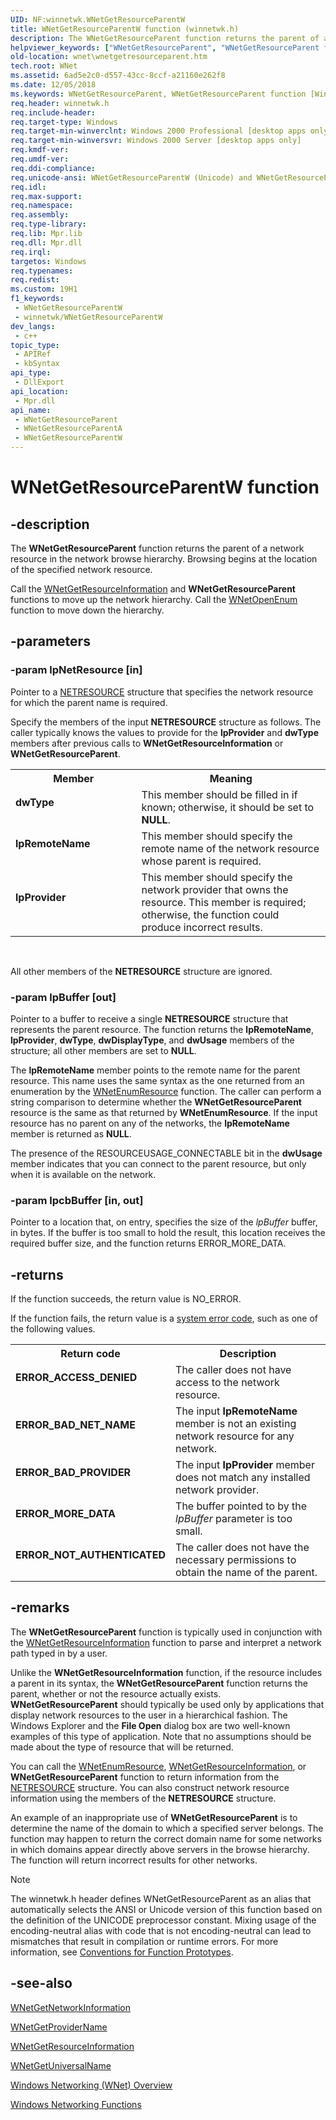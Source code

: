 ```yaml
---
UID: NF:winnetwk.WNetGetResourceParentW
title: WNetGetResourceParentW function (winnetwk.h)
description: The WNetGetResourceParent function returns the parent of a network resource in the network browse hierarchy. Browsing begins at the location of the specified network resource. (Unicode)
helpviewer_keywords: ["WNetGetResourceParent", "WNetGetResourceParent function [Windows Networking (WNet)]", "WNetGetResourceParentW", "_win32_wnetgetresourceparent", "dwType", "lpProvider", "lpRemoteName", "winnetwk/WNetGetResourceParent", "winnetwk/WNetGetResourceParentW", "wnet.wnetgetresourceparent"]
old-location: wnet\wnetgetresourceparent.htm
tech.root: WNet
ms.assetid: 6ad5e2c0-d557-43cc-8ccf-a21160e262f8
ms.date: 12/05/2018
ms.keywords: WNetGetResourceParent, WNetGetResourceParent function [Windows Networking (WNet)], WNetGetResourceParentA, WNetGetResourceParentW, _win32_wnetgetresourceparent, dwType, lpProvider, lpRemoteName, winnetwk/WNetGetResourceParent, winnetwk/WNetGetResourceParentA, winnetwk/WNetGetResourceParentW, wnet.wnetgetresourceparent
req.header: winnetwk.h
req.include-header: 
req.target-type: Windows
req.target-min-winverclnt: Windows 2000 Professional [desktop apps only]
req.target-min-winversvr: Windows 2000 Server [desktop apps only]
req.kmdf-ver: 
req.umdf-ver: 
req.ddi-compliance: 
req.unicode-ansi: WNetGetResourceParentW (Unicode) and WNetGetResourceParentA (ANSI)
req.idl: 
req.max-support: 
req.namespace: 
req.assembly: 
req.type-library: 
req.lib: Mpr.lib
req.dll: Mpr.dll
req.irql: 
targetos: Windows
req.typenames: 
req.redist: 
ms.custom: 19H1
f1_keywords:
 - WNetGetResourceParentW
 - winnetwk/WNetGetResourceParentW
dev_langs:
 - c++
topic_type:
 - APIRef
 - kbSyntax
api_type:
 - DllExport
api_location:
 - Mpr.dll
api_name:
 - WNetGetResourceParent
 - WNetGetResourceParentA
 - WNetGetResourceParentW
---
```


# WNetGetResourceParentW function


## -description

The
				<b>WNetGetResourceParent</b> function returns the parent of a network resource in the network browse hierarchy. Browsing begins at the location of the specified network resource.

Call the 
<a href="/windows/desktop/api/winnetwk/nf-winnetwk-wnetgetresourceinformationa">WNetGetResourceInformation</a> and 
<b>WNetGetResourceParent</b> functions to move up the network hierarchy. Call the 
<a href="/windows/desktop/api/winnetwk/nf-winnetwk-wnetopenenuma">WNetOpenEnum</a> function to move down the hierarchy.

## -parameters

### -param lpNetResource [in]

Pointer to a 
<a href="/windows/desktop/api/rrascfg/nn-rrascfg-ieapproviderconfig">NETRESOURCE</a> structure that specifies the network resource for which the parent name is required. 




Specify the members of the input 
<b>NETRESOURCE</b> structure as follows. The caller typically knows the values to provide for the <b>lpProvider</b> and <b>dwType</b> members after previous calls to 
<b>WNetGetResourceInformation</b> or 
<b>WNetGetResourceParent</b>.

<table>
<tr>
<th>Member</th>
<th>Meaning</th>
</tr>
<tr>
<td width="40%"><a id="dwType"></a><a id="dwtype"></a><a id="DWTYPE"></a><dl>
<dt><b><b>dwType</b></b></dt>
</dl>
</td>
<td width="60%">
This member should be filled in if known; otherwise, it should be set to <b>NULL</b>.

</td>
</tr>
<tr>
<td width="40%"><a id="lpRemoteName"></a><a id="lpremotename"></a><a id="LPREMOTENAME"></a><dl>
<dt><b><b>lpRemoteName</b></b></dt>
</dl>
</td>
<td width="60%">
This member should specify the remote name of the network resource whose parent is required.

</td>
</tr>
<tr>
<td width="40%"><a id="lpProvider"></a><a id="lpprovider"></a><a id="LPPROVIDER"></a><dl>
<dt><b><b>lpProvider</b></b></dt>
</dl>
</td>
<td width="60%">
This member should specify the network provider that owns the resource. This member is required; otherwise, the function could produce incorrect results.

</td>
</tr>
</table>
 

All other members of the 
<b>NETRESOURCE</b> structure are ignored.

### -param lpBuffer [out]

Pointer to a buffer to receive a single 
<b>NETRESOURCE</b> structure that represents the parent resource. The function returns the <b>lpRemoteName</b>, <b>lpProvider</b>, <b>dwType</b>, <b>dwDisplayType</b>, and <b>dwUsage</b> members of the structure; all other members are set to <b>NULL</b>. 




The <b>lpRemoteName</b> member points to the remote name for the parent resource. This name uses the same syntax as the one returned from an enumeration by the 
<a href="/windows/desktop/api/winnetwk/nf-winnetwk-wnetenumresourcea">WNetEnumResource</a> function. The caller can perform a string comparison to determine whether the 
<b>WNetGetResourceParent</b> resource is the same as that returned by 
<b>WNetEnumResource</b>. If the input resource has no parent on any of the networks, the <b>lpRemoteName</b> member is returned as <b>NULL</b>.

The presence of the RESOURCEUSAGE_CONNECTABLE bit in the <b>dwUsage</b> member indicates that you can connect to the parent resource, but only when it is available on the network.

### -param lpcbBuffer [in, out]

Pointer to a location that, on entry, specifies the size of the <i>lpBuffer</i> buffer, in bytes. If the buffer is too small to hold the result, this location receives the required buffer size, and the function returns ERROR_MORE_DATA.

## -returns

If the function succeeds, the return value is NO_ERROR.

If the function fails, the return value is a 
<a href="/windows/desktop/Debug/system-error-codes">system error code</a>, such as one of the following values.

<table>
<tr>
<th>Return code</th>
<th>Description</th>
</tr>
<tr>
<td width="40%">
<dl>
<dt><b>ERROR_ACCESS_DENIED</b></dt>
</dl>
</td>
<td width="60%">
The caller does not have access to the network resource.

</td>
</tr>
<tr>
<td width="40%">
<dl>
<dt><b>ERROR_BAD_NET_NAME</b></dt>
</dl>
</td>
<td width="60%">
The input <b>lpRemoteName</b> member is not an existing network resource for any network.

</td>
</tr>
<tr>
<td width="40%">
<dl>
<dt><b>ERROR_BAD_PROVIDER</b></dt>
</dl>
</td>
<td width="60%">
The input <b>lpProvider</b> member does not match any installed network provider.

</td>
</tr>
<tr>
<td width="40%">
<dl>
<dt><b>ERROR_MORE_DATA</b></dt>
</dl>
</td>
<td width="60%">
The buffer pointed to by the <i>lpBuffer</i> parameter is too small.

</td>
</tr>
<tr>
<td width="40%">
<dl>
<dt><b>ERROR_NOT_AUTHENTICATED</b></dt>
</dl>
</td>
<td width="60%">
The caller does not have the necessary permissions to obtain the name of the parent.

</td>
</tr>
</table>

## -remarks

The 
<b>WNetGetResourceParent</b> function is typically used in conjunction with the 
<a href="/windows/desktop/api/winnetwk/nf-winnetwk-wnetgetresourceinformationa">WNetGetResourceInformation</a> function to parse and interpret a network path typed in by a user.

Unlike the 
<b>WNetGetResourceInformation</b> function, if the resource includes a parent in its syntax, the 
<b>WNetGetResourceParent</b> function returns the parent, whether or not the resource actually exists. 
<b>WNetGetResourceParent</b> should typically be used only by applications that display network resources to the user in a hierarchical fashion. The Windows Explorer and the <b>File Open</b> dialog box are two well-known examples of this type of application. Note that no assumptions should be made about the type of resource that will be returned.

You can call the 
<a href="/windows/desktop/api/winnetwk/nf-winnetwk-wnetenumresourcea">WNetEnumResource</a>, 
<a href="/windows/desktop/api/winnetwk/nf-winnetwk-wnetgetresourceinformationa">WNetGetResourceInformation</a>, or 
<b>WNetGetResourceParent</b> function to return information from the 
<a href="/windows/desktop/api/rrascfg/nn-rrascfg-ieapproviderconfig">NETRESOURCE</a> structure. You can also construct network resource information using the members of the 
<b>NETRESOURCE</b> structure.

An example of an inappropriate use of 
<b>WNetGetResourceParent</b> is to determine the name of the domain to which a specified server belongs. The function may happen to return the correct domain name for some networks in which domains appear directly above servers in the browse hierarchy. The function will return incorrect results for other networks.





> [!NOTE]
> The winnetwk.h header defines WNetGetResourceParent as an alias that automatically selects the ANSI or Unicode version of this function based on the definition of the UNICODE preprocessor constant. Mixing usage of the encoding-neutral alias with code that is not encoding-neutral can lead to mismatches that result in compilation or runtime errors. For more information, see [Conventions for Function Prototypes](/windows/win32/intl/conventions-for-function-prototypes).

## -see-also

<a href="/windows/desktop/api/winnetwk/nf-winnetwk-wnetgetnetworkinformationa">WNetGetNetworkInformation</a>



<a href="/windows/desktop/api/winnetwk/nf-winnetwk-wnetgetprovidernamea">WNetGetProviderName</a>



<a href="/windows/desktop/api/winnetwk/nf-winnetwk-wnetgetresourceinformationa">WNetGetResourceInformation</a>



<a href="/windows/desktop/api/winnetwk/nf-winnetwk-wnetgetuniversalnamea">WNetGetUniversalName</a>



<a href="/windows/desktop/WNet/windows-networking-wnet-">Windows
		  Networking (WNet) Overview</a>



<a href="/windows/desktop/WNet/windows-networking-functions">Windows
		  Networking Functions</a>
